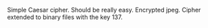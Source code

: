 Simple Caesar cipher. Should be really easy.
Encrypted jpeg.
Cipher extended to binary files with the key 137.
